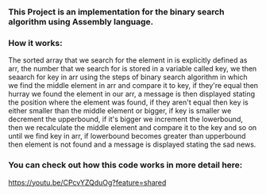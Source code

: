 ### This Project is an implementation for the binary search algorithm using Assembly language.






### How it works:
The sorted array that we search for the element in is explicitly defined as arr, the number that we search for is stored in a variable called key, 
we then seaarch for key in arr using the steps of binary search algorithm in which we find the middle element in arr and compare it to key, if they're 
equal then hurray we found the element in our arr, a message is then displayed stating the position where the element was found, if they aren't equal then
key is either smaller than the middle element or bigger, if key is smaller we decrement the upperbound, if it's bigger we increment the lowerbound, then we recalculate
the middle element and compare it to the key and so on until we find key in arr, if lowerbound becomes greater than upperbound then element is not found and a message 
is displayed stating the sad news.






### You can check out how this code works in more detail here:
https://youtu.be/CPcvYZQduOg?feature=shared
